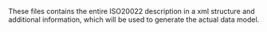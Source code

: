 These files contains the entire ISO20022 description in a xml structure and additional information, which will be used to generate the actual data model.
